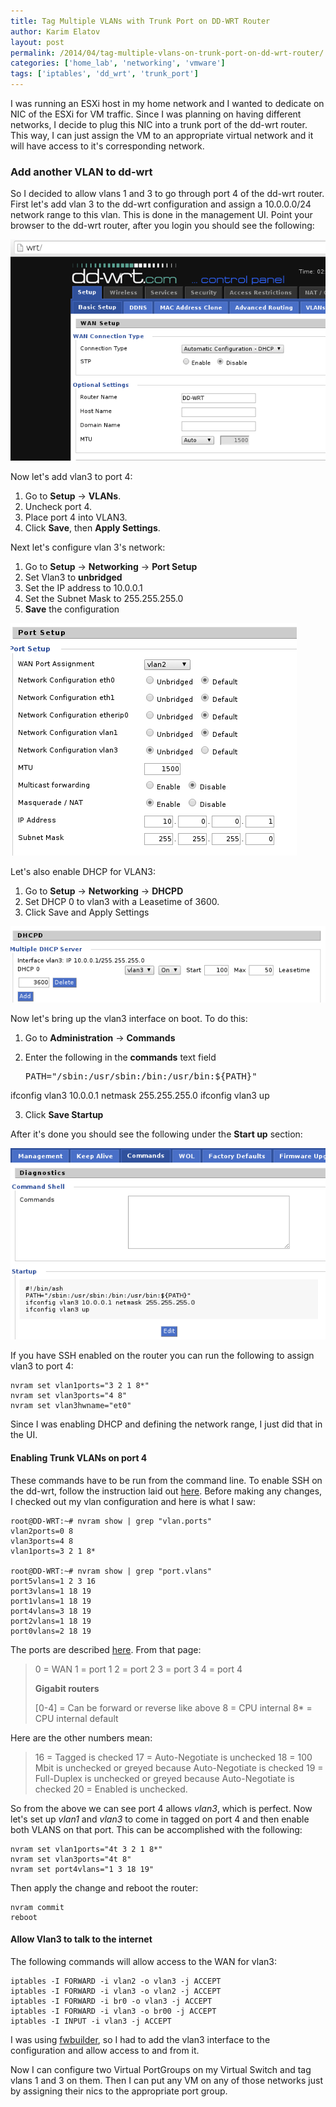 ```yaml
---
title: Tag Multiple VLANs with Trunk Port on DD-WRT Router
author: Karim Elatov
layout: post
permalink: /2014/04/tag-multiple-vlans-on-trunk-port-on-dd-wrt-router/
categories: ['home_lab', 'networking', 'vmware']
tags: ['iptables', 'dd_wrt', 'trunk_port']
---
```


I was running an ESXi host in my home network and I wanted to dedicate on NIC of the ESXi for VM traffic. Since I was planning on having different networks, I decide to plug this NIC into a trunk port of the dd-wrt router. This way, I can just assign the VM to an appropriate virtual network and it will have access to it's corresponding network.

### Add another VLAN to dd-wrt

So I decided to allow vlans 1 and 3 to go through port 4 of the dd-wrt router. First let's add vlan 3 to the dd-wrt configuration and assign a 10.0.0.0/24 network range to this vlan. This is done in the management UI. Point your browser to the dd-wrt router, after you login you should see the following:

![dd wrt admin ui Tag Multiple VLANs on Trunk Port on DD WRT Router](https://github.com/elatov/uploads/raw/master/2014/03/dd-wrt-admin-ui.png)

Now let's add vlan3 to port 4:

1.  Go to **Setup** -> **VLANs**.
2.  Uncheck port 4.
3.  Place port 4 into VLAN3.
4.  Click **Save**, then **Apply Settings**.

Next let's configure vlan 3's network:

1.  Go to **Setup** -> **Networking** -> **Port Setup**
2.  Set Vlan3 to **unbridged**
3.  Set the IP address to 10.0.0.1
4.  Set the Subnet Mask to 255.255.255.0
5.  **Save** the configuration

![dd wrt port setup Tag Multiple VLANs on Trunk Port on DD WRT Router](https://github.com/elatov/uploads/raw/master/2014/03/dd-wrt-port-setup.png)

Let's also enable DHCP for VLAN3:

1.  Go to **Setup** -> **Networking** -> **DHCPD**
2.  Set DHCP 0 to vlan3 with a Leasetime of 3600.
3.  Click Save and Apply Settings

![dd wrt dhcp Tag Multiple VLANs on Trunk Port on DD WRT Router](https://github.com/elatov/uploads/raw/master/2014/03/dd-wrt-dhcp.png)

Now let's bring up the vlan3 interface on boot. To do this:

1.  Go to **Administration** -> **Commands**
2.  Enter the following in the **commands** text field

    <pre class="brush: /bin/ash; notranslate">PATH="/sbin:/usr/sbin:/bin:/usr/bin:${PATH}"
ifconfig vlan3 10.0.0.1 netmask 255.255.255.0
ifconfig vlan3 up


3.  Click **Save Startup**

After it's done you should see the following under the **Start up** section:

![dd wrt startup commands Tag Multiple VLANs on Trunk Port on DD WRT Router](https://github.com/elatov/uploads/raw/master/2014/03/dd-wrt-startup-commands.png)

If you have SSH enabled on the router you can run the following to assign vlan3 to port 4:

    nvram set vlan1ports="3 2 1 8*"
    nvram set vlan3ports="4 8"
    nvram set vlan3hwname="et0"


Since I was enabling DHCP and defining the network range, I just did that in the UI.

#### Enabling Trunk VLANs on port 4

These commands have to be run from the command line. To enable SSH on the dd-wrt, follow the instruction laid out [here](/2013/04/use-fwbuilder-to-deploy-an-iptables-firewall-to-a-dd-wrt-router/). Before making any changes, I checked out my vlan configuration and here is what I saw:

    root@DD-WRT:~# nvram show | grep "vlan.ports"
    vlan2ports=0 8
    vlan3ports=4 8
    vlan1ports=3 2 1 8*

    root@DD-WRT:~# nvram show | grep "port.vlans"
    port5vlans=1 2 3 16
    port3vlans=1 18 19
    port1vlans=1 18 19
    port4vlans=3 18 19
    port2vlans=1 18 19
    port0vlans=2 18 19


The ports are described [here](http://www.dd-wrt.com/wiki/index.php/Switched_Ports). From that page:

> 0 = WAN
> 1 = port 1
> 2 = port 2
> 3 = port 3
> 4 = port 4
>
> **Gigabit routers**
>
> [0-4] = Can be forward or reverse like above
> 8 = CPU internal
> 8* = CPU internal default

Here are the other numbers mean:

> 16 = Tagged is checked
> 17 = Auto-Negotiate is unchecked
> 18 = 100 Mbit is unchecked or greyed because Auto-Negotiate is checked
> 19 = Full-Duplex is unchecked or greyed because Auto-Negotiate is checked
> 20 = Enabled is unchecked.

So from the above we can see port 4 allows *vlan3*, which is perfect. Now let's set up *vlan1* and *vlan3* to come in tagged on port 4 and then enable both VLANS on that port. This can be accomplished with the following:

    nvram set vlan1ports="4t 3 2 1 8*"
    nvram set vlan3ports="4t 8"
    nvram set port4vlans="1 3 18 19"


Then apply the change and reboot the router:

    nvram commit
    reboot


#### Allow Vlan3 to talk to the internet

The following commands will allow access to the WAN for vlan3:

    iptables -I FORWARD -i vlan2 -o vlan3 -j ACCEPT
    iptables -I FORWARD -i vlan3 -o vlan2 -j ACCEPT
    iptables -I FORWARD -i br0 -o vlan3 -j ACCEPT
    iptables -I FORWARD -i vlan3 -o br00 -j ACCEPT
    iptables -I INPUT -i vlan3 -j ACCEPT


I was using [fwbuilder](/2013/04/use-fwbuilder-to-deploy-an-iptables-firewall-to-a-dd-wrt-router/), so I had to add the vlan3 interface to the configuration and allow access to and from it.

Now I can configure two Virtual PortGroups on my Virtual Switch and tag vlans 1 and 3 on them. Then I can put any VM on any of those networks just by assigning their nics to the appropriate port group.

